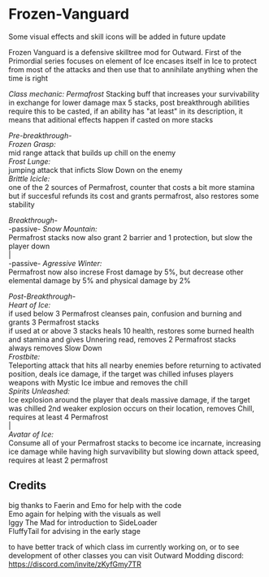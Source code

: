 # Frozen-Vanguard

Some visual effects and skill icons will be added in future update<br>

Frozen Vanguard is a defensive skilltree mod for Outward.
First of the Primordial series focuses on element of Ice encases itself in Ice to protect from most of the attacks and then use that to annihilate anything when the time is right<br>

*Class mechanic: Permafrost*
  Stacking buff that increases your survivability in exchange for lower damage max 5 stacks, post breakthrough abilities require this to be casted, if an ability has     "at least" in its description, it means that aditional effects happen if casted on more stacks<br>
  
*Pre-breakthrough-*<br>
*Frozen Grasp:*<br>
  mid range attack that builds up chill on the enemy<br>
*Frost Lunge:*<br>
  jumping attack that inficts Slow Down on the enemy<br>
*Brittle Icicle:*<br>
  one of the 2 sources of Permafrost, counter that costs a bit more stamina but if succesful refunds its cost and grants permafrost, also restores some stability<br>
  
*Breakthrough-*<br>
-passive- *Snow Mountain:*<br>
  Permafrost stacks now also grant 2 barrier and 1 protection, but slow the player down<br>
  |<br>
-passive- *Agressive Winter:*<br>
  Permafrost now also increse Frost damage by 5%, but decrease other elemental damage by 5% and physical damage by 2%<br>
  
*Post-Breakthrough-*<br>
*Heart of Ice:*<br>
  if used below 3 Permafrost cleanses pain, confusion and burning and grants 3 Permafrost stacks<br>
  if used at or above 3 stacks heals 10 health, restores some burned health and stamina and gives Unnering read, removes 2 Permafrost stacks<br>
  always removes Slow Down<br>
*Frostbite:*<br>
  Teleporting attack that hits all nearby enemies before returning to activated position, deals ice damage, if the target was chilled infuses players weapons with Mystic Ice imbue and removes the chill<br>
*Spirits Unleashed:*<br>
  Ice explosion around the player that deals massive damage, if the target was chilled 2nd weaker explosion occurs on their location, removes Chill,
  requires at least 4 Permafrost<br>
  |<br>
*Avatar of Ice:*<br>
  Consume all of your Permafrost stacks to become ice incarnate, increasing ice damage while having high survavibility but slowing down attack speed,
  requires at least 2 permafrost
  
  ## Credits
  big thanks to Faerin and Emo for help with the code<br>
  Emo again for helping with the visuals as well<br>
  Iggy The Mad for introduction to SideLoader<br>
  FluffyTail for advising in the early stage<br>
  
to have better track of which class im currently working on, or to see development of other classes you can visit Outward Modding discord:      https://discord.com/invite/zKyfGmy7TR
